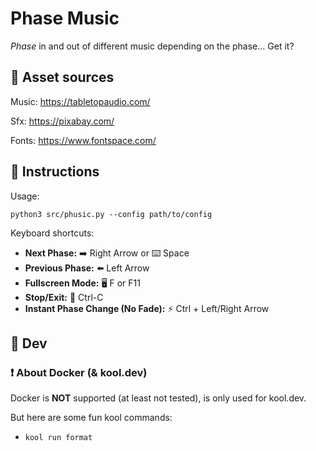 # Phase Music

_Phase_ in and out of different music depending on the phase... Get it?

## 🌳 Asset sources

Music: https://tabletopaudio.com/

Sfx: https://pixabay.com/

Fonts: https://www.fontspace.com/

## 📖 Instructions

Usage:

`python3 src/phusic.py --config path/to/config`

Keyboard shortcuts:

- **Next Phase:** ➡️ Right Arrow or ⌨️ Space
- **Previous Phase:** ⬅️ Left Arrow
- **Fullscreen Mode:** 🖥 F or F11
- **Stop/Exit:** 🛑 Ctrl-C
- **Instant Phase Change (No Fade):** ⚡ Ctrl + Left/Right Arrow

## 👷 Dev

### ❗ About Docker (& kool.dev)

Docker is **NOT** supported (at least not tested), is only used for kool.dev.

But here are some fun kool commands:

- `kool run format`
